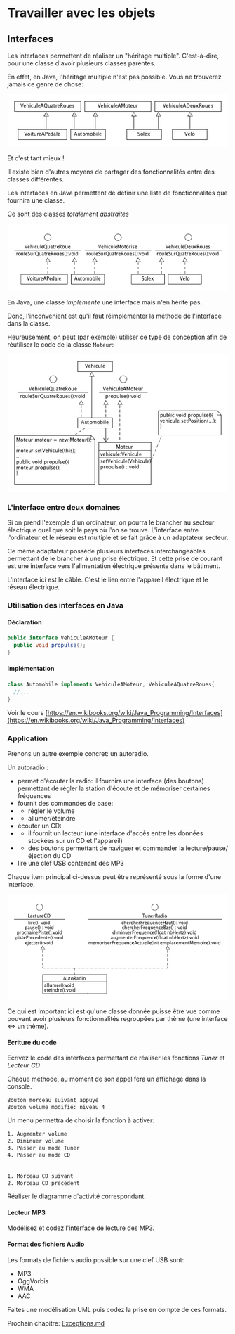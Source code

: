 # Travailler avec les objets




## Interfaces

Les interfaces permettent de réaliser un "héritage multiple". C'est-à-dire, pour une classe d'avoir plusieurs classes parentes.

En effet, en Java, l'héritage multiple n'est pas possible. Vous ne trouverez jamais ce genre de chose:

![Héritage Multiple](images/HeritageMultiple.png)

Et c'est tant mieux !

Il existe bien d'autres moyens de partager des fonctionnalités entre des classes différentes.

Les interfaces en Java permettent de définir une liste de fonctionnalités que fournira une classe.

Ce sont des classes *totalement abstraites*

![Héritage Multiple](images/HeritageMultInterface.png)

En Java, une classe *implémente* une interface mais n'en hérite pas.

Donc, l'inconvénient est qu'il faut réimplémenter la méthode de l'interface dans la classe.

Heureusement, on peut (par exemple) utiliser ce type de conception afin de réutiliser le code de la classe `Moteur`:

![Héritage Multiple](images/HeritageMultInterfaceEtUtilise.png)



### L'interface entre deux domaines

Si on prend l'exemple d'un ordinateur, on pourra le brancher au secteur électrique quel que soit le pays où l'on se trouve. L'interface entre l'ordinateur et le réseau est multiple et se fait grâce à un adaptateur secteur.

Ce même adaptateur possède plusieurs interfaces interchangeables permettant de le brancher à une prise électrique. Et cette prise de courant est une interface vers l'alimentation électrique présente dans le bâtiment.

L'interface ici est le câble. C'est le lien entre l'appareil électrique et le réseau électrique.


### Utilisation des interfaces en Java

#### Déclaration
```java
public interface VehiculeAMoteur {
  public void propulse();
}

```

#### Implémentation
```java
class Automobile implements VehiculeAMoteur, VehiculeAQuatreRoues{
  //...
}

```


Voir le cours [https://en.wikibooks.org/wiki/Java_Programming/Interfaces](https://en.wikibooks.org/wiki/Java_Programming/Interfaces)


### Application
Prenons un autre exemple concret: un autoradio.

Un autoradio  :
* permet d'écouter la radio: il fournira une interface (des boutons) permettant de régler la station d'écoute et de mémoriser certaines fréquences
* fournit des commandes de base:
* * régler le volume
* * allumer/éteindre
* écouter un CD:
* * il fournit un lecteur (une interface d'accès entre les données stockées sur un CD et l'appareil)
* * des boutons permettant de naviguer et commander la lecture/pause/éjection du CD
* lire une clef USB contenant des MP3

Chaque item principal ci-dessus peut être représenté sous la forme d'une interface.


![Autoradio](images/Autoradio.png)


Ce qui est important ici est qu'une classe donnée puisse être vue comme pouvant avoir plusieurs fonctionnalités regroupées par thème (une interface <=> un thème).

#### Ecriture du code

Ecrivez le code des interfaces permettant de réaliser les fonctions *Tuner* et *Lecteur CD*

Chaque méthode, au moment de son appel fera un affichage dans la console.

```
Bouton morceau suivant appuyé
Bouton volume modifié: niveau 4
```

Un menu permettra de choisir la fonction à activer:

```
1. Augmenter volume
2. Diminuer volume
3. Passer au mode Tuner
4. Passer au mode CD


1. Morceau CD suivant
2. Morceau CD précédent

```

Réaliser le diagramme d'activité correspondant.

#### Lecteur MP3

Modélisez et codez l'interface de lecture des MP3.

#### Format des fichiers Audio

Les formats de fichiers audio possible sur une clef USB sont:
* MP3
* OggVorbis
* WMA
* AAC

Faites une modélisation UML puis codez la prise en compte de ces formats.


Prochain chapitre: [Exceptions.md](Exceptions.md)
